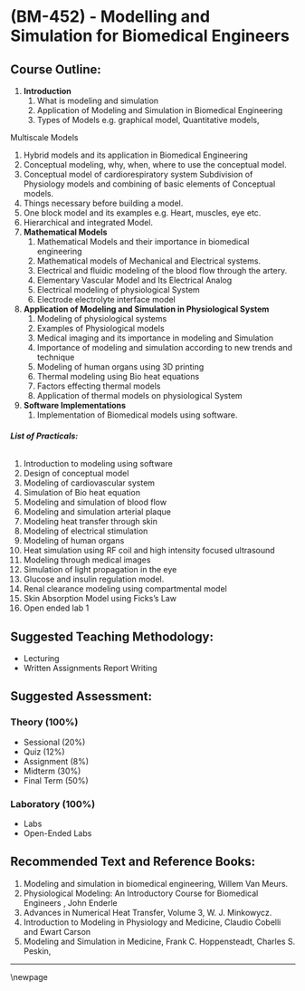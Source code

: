 # **(BM-452) - Modelling and Simulation for Biomedical Engineers**
## **Course Outline:**
1. **Introduction**
   1. What is modeling and simulation
   1. Application of Modeling and Simulation in Biomedical Engineering
   1. Types of Models e.g. graphical model, Quantitative models,

Multiscale Models

1. Hybrid models and its application in Biomedical Engineering
1. Conceptual modeling, why, when, where to use the conceptual model.
1. Conceptual model of cardiorespiratory system Subdivision of Physiology models and combining of basic elements of Conceptual models.
1. Things necessary before building a model.
1. One block model and its examples e.g. Heart, muscles, eye etc.
1. Hierarchical and integrated Model.
1. **Mathematical Models**
   1. Mathematical Models and their importance in biomedical engineering
   1. Mathematical models of Mechanical and Electrical systems.
   1. Electrical and fluidic modeling of the blood flow through the artery.
   1. Elementary Vascular Model and Its Electrical Analog
   1. Electrical modeling of physiological System
   1. Electrode electrolyte interface model
1. **Application of Modeling and Simulation in Physiological System**
   1. Modeling of physiological systems
   1. Examples of Physiological models
   1. Medical imaging and its importance in modeling and Simulation
   1. Importance of modeling and simulation according to new trends and technique
   1. Modeling of human organs using 3D printing
   1. Thermal modeling using Bio heat equations
   1. Factors effecting thermal models
   1. Application of thermal models on physiological System
1. **Software Implementations**
   1. Implementation of Biomedical models using software.
###### **List of Practicals:**
1. Introduction to modeling using software
1. Design of conceptual model
1. Modeling of cardiovascular system
1. Simulation of Bio heat equation
1. Modeling and simulation of blood flow
1. Modeling and simulation arterial plaque
1. Modeling heat transfer through skin
1. Modeling of electrical stimulation
1. Modeling of human organs
1. Heat simulation using RF coil and high intensity focused ultrasound
1. Modeling through medical images
1. Simulation of light propagation in the eye
1. Glucose and insulin regulation model.
1. Renal clearance modeling using compartmental model
1. Skin Absorption Model using Ficks’s Law
1. Open ended lab 1

## **Suggested Teaching Methodology:**
- Lecturing
- Written Assignments Report Writing
## **Suggested Assessment:**
### **Theory (100%)**

- Sessional (20%)
- Quiz (12%)
- Assignment (8%)
- Midterm (30%)
- Final Term (50%)

### **Laboratory (100%)**
- Labs
- Open-Ended Labs

## **Recommended Text and Reference Books:**

1. Modeling and simulation in biomedical engineering, Willem Van Meurs.
1. Physiological Modeling: An Introductory Course for Biomedical Engineers , John Enderle
1. Advances in Numerical Heat Transfer, Volume 3, W. J. Minkowycz.
1. Introduction to Modeling in Physiology and Medicine, Claudio Cobelli and Ewart Carson
1. Modeling and Simulation in Medicine, Frank C. Hoppensteadt, Charles S. Peskin,

___
\newpage